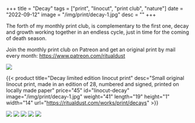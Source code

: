 +++
title = "Decay"
tags = ["print", "linocut", "print club", "nature"]
date = "2022-09-12"
image = "/img/print/decay-1.jpg"
desc = ""
+++

The forth of my monthly print club, is complementary to the first one, decay and growth working together in an endless cycle, just in time for the coming of death season.

Join the monthly print club on Patreon and get an original print by mail every month: https://www.patreon.com/ritualdust

![](/img/print/decay-1.jpg)

{{< product title="Decay limited edition linocut print" desc="Small original linocut print, made in an edition of 28, numbered and signed, printed on locally made paper" price="45" id="linocut-decay" image="/img/print/decay-1.jpg" weight="41" length="19" height="1" width="14" url="https://ritualdust.com/works/print/decays" >}}

![](/img/print/decay-2.jpg)
![](/img/print/decay-3.jpg)
![](/img/print/decay-4.jpg)
![](/img/print/decay-5.jpg)
![](/img/print/decay-6.jpg)
